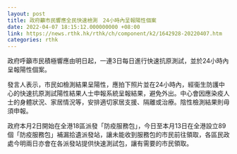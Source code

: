 ```yaml
---
layout: post
title: 政府籲市民響應全民快速檢測　24小時內呈報陽性個案
date: 2022-04-07 18:15:12.000000000 +08:00
link: https://news.rthk.hk/rthk/ch/component/k2/1642928-20220407.htm
categories: rthk
---
```


政府呼籲市民積極響應由明日起，一連3日每日進行快速抗原測試，並於24小時內呈報陽性個案。

發言人表示，市民如檢測結果呈陽性，應拍下照片並在24小時內，經衞生防護中心的快速抗原測試陽性結果人士申報系統呈報結果，避免外出。中心會因應染疫人士的身體狀況、家居情況等，安排適切家居支援、隔離或治療。陰性檢測結果則毋須申報。

政府本月2日開始在全港18區派發「防疫服務包」，今日至本月13日在全港設立89個「防疫服務包」補漏拾遺派發站，讓未能收到服務包的市民前往領取，各區民政處今明兩日亦會在各派發站提供快速測試包，讓有需要的市民領取。
